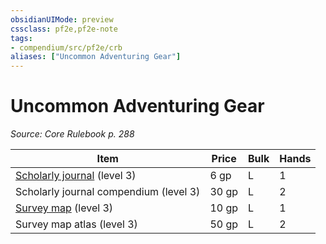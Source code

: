 ```yaml
---
obsidianUIMode: preview
cssclass: pf2e,pf2e-note
tags:
- compendium/src/pf2e/crb
aliases: ["Uncommon Adventuring Gear"]
---
```

# Uncommon Adventuring Gear  
*Source: Core Rulebook p. 288*  

| Item | Price | Bulk | Hands |
|------|-------|------|-------|
| [Scholarly journal](../../compendium/equipment/items/scholarly-journal.md) (level 3) | 6 gp | L | 1 |
| Scholarly journal compendium (level 3) | 30 gp | L | 2 |
| [Survey map](../../compendium/equipment/items/survey-map.md) (level 3) | 10 gp | L | 1 |
| Survey map atlas (level 3) | 50 gp | L | 2 |